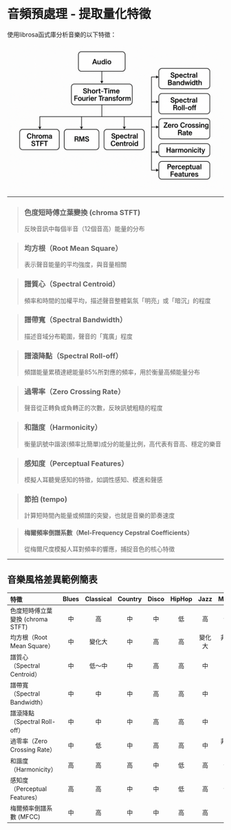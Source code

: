 # 音頻預處理 - 提取量化特徵
使用librosa函式庫分析音樂的以下特徵：

![ ](picture/features_extract.png)
- - -

> ### 色度短時傅立葉變換 (chroma STFT)
> 反映音訊中每個半音（12個音高）能量的分布

> ### 均方根（Root Mean Square）
> 表示聲音能量的平均強度，與音量相關

> ### 譜質心（Spectral Centroid）
> 頻率和時間的加權平均，描述聲音整體氣氛「明亮」或「暗沉」的程度

> ### 譜帶寬（Spectral Bandwidth）
> 描述音域分布範圍，聲音的「寬廣」程度

> ### 譜滾降點（Spectral Roll-off）
> 頻譜能量累積達總能量85%所對應的頻率，用於衡量高頻能量分布

> ### 過零率（Zero Crossing Rate）
> 聲音從正轉負或負轉正的次數，反映訊號粗糙的程度

> ### 和諧度（Harmonicity）
> 衡量訊號中諧波(頻率比簡單)成分的能量比例，高代表有音高、穩定的樂音

> ### 感知度（Perceptual Features）
> 模擬人耳聽覺感知的特徵，如調性感知、模進和聲感

> ### 節拍 (tempo)
> 計算短時間內能量或頻譜的突變，也就是音樂的節奏速度

> #### 梅爾頻率倒譜系數（Mel-Frequency Cepstral Coefficients）
> 從梅爾尺度模擬人耳對頻率的響應，捕捉音色的核心特徵
- - -

## 音樂風格差異範例簡表
| 特徵                                  | **Blues** | **Classical** | **Country** | **Disco** | **HipHop** | **Jazz** | **Metal** | **Pop** | **Reggae** | **Rock** |
|:--------------------------------------|:---------:|:-------------:|:-----------:|:---------:|:----------:|:--------:|:---------:|:-------:|:----------:|:--------:|
| 色度短時傅立葉變換 (chroma STFT)      | 中        | 高            | 中          | 中        | 低         | 高       | 低        | 中      | 中         | 中       |
| 均方根（Root Mean Square）           | 中        | 變化大        | 中          | 高        | 高         | 變化大   | 非常高    | 中      | 中         | 高       |
| 譜質心（Spectral Centroid）          | 中        | 低～中         | 中          | 高        | 高         | 中       | 高        | 中      | 低         | 高       |
| 譜帶寬（Spectral Bandwidth）         | 中        | 中            | 中          | 高        | 高         | 中       | 高        | 中      | 中         | 高       |
| 譜滾降點（Spectral Roll-off）        | 中        | 中            | 中          | 高        | 高         | 中       | 高        | 中      | 中         | 高       |
| 過零率（Zero Crossing Rate）         | 中        | 低            | 中          | 高        | 高         | 中       | 非常高    | 中      | 低         | 高       |
| 和諧度（Harmonicity）                | 高        | 高            | 高          | 中        | 低         | 高       | 低        | 中      | 高         | 中       |
| 感知度（Perceptual Features）        | 高        | 高            | 中          | 中        | 低         | 高       | 低        | 中      | 中         | 中       |
| 梅爾頻率倒譜系數 (MFCC)              | 中        | 高            | 中          | 中        | 高         | 高       | 中        | 中      | 中         | 中       |